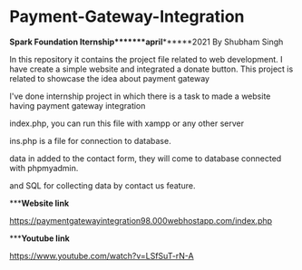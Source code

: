 # Payment-Gateway-Integration
********Spark Foundation Iternship*******april**************2021
By Shubham Singh

In this repository it contains the project file related to web development. I have create a simple website and integrated a donate button. This project is related to showcase the idea about payment gateway

I've done internship project in which there is a task to made a website having payment gateway integration

index.php, you can run this file with xampp or any other server 

ins.php is a file for connection to database.

data in added to the contact form, they will come to database connected with phpmyadmin.

and SQL for collecting data by contact us feature.


*************Website link**********
 
https://paymentgatewayintegration98.000webhostapp.com/index.php

*************Youtube link**********

https://www.youtube.com/watch?v=LSfSuT-rN-A

